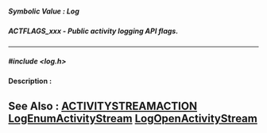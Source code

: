 ##### Symbolic Value : Log
##### ACTFLAGS_xxx - Public activity logging API flags.
---
##### #include <log.h>
**Description :**

**See Also :**
[ACTIVITYSTREAMACTION](D:/md_files/ACTIVITYSTREAMACTION.md)
[LogEnumActivityStream](D:/md_files/LogEnumActivityStream.md)
[LogOpenActivityStream](D:/md_files/LogOpenActivityStream.md)
---
